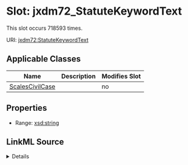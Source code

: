 

# Slot: jxdm72_StatuteKeywordText




This slot occurs 718593 times.


URI: [jxdm72:StatuteKeywordText](http://release.niem.gov/niem/domains/jxdm/7.2/StatuteKeywordText)



<!-- no inheritance hierarchy -->





## Applicable Classes

| Name | Description | Modifies Slot |
| --- | --- | --- |
| [ScalesCivilCase](../classes/ScalesCivilCase.md) |  |  no  |







## Properties

* Range: [xsd:string](http://www.w3.org/2001/XMLSchema#string)







## LinkML Source

<details>

```yaml
name: jxdm72_StatuteKeywordText
from_schema: okns:scales-kg
rank: 1000
slot_uri: jxdm72:StatuteKeywordText
alias: jxdm72_StatuteKeywordText
domain_of:
- scales_CivilCase
range: string

```
</details>